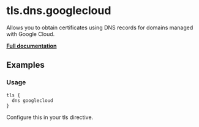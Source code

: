 # tls.dns.googlecloud

Allows you to obtain certificates using DNS records for domains managed with Google Cloud.

**[Full documentation](https://github.com/tmpim/dnsproviders/blob/master/README.md)**

## Examples

### Usage

``` casketfile
tls {
  dns googlecloud
}
```

Configure this in your tls directive.
